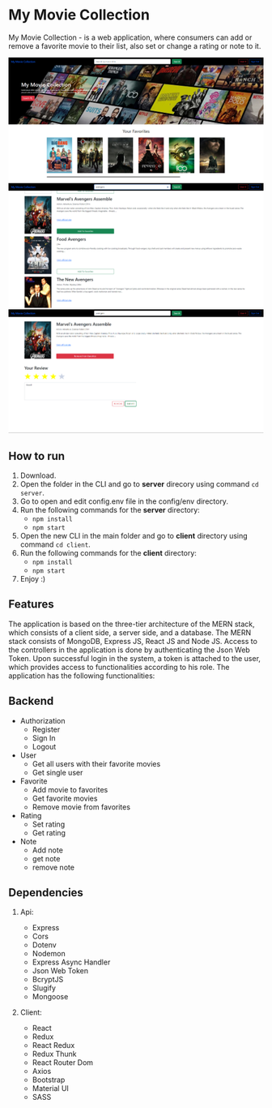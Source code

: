 # My Movie Collection

My Movie Collection - is a web application, where consumers can add or remove a favorite movie to their list, also set or change a rating or note to it.

![view-image-1](https://github.com/MesutNedzhib/mk-it-movie-app/blob/master/client/public/my-movie-coll.png)
![view-image-2](https://github.com/MesutNedzhib/mk-it-movie-app/blob/master/client/public/my-movie-coll-search.png)
![view-image-3](https://github.com/MesutNedzhib/mk-it-movie-app/blob/master/client/public/my-movie-coll-details.png)

## How to run

1. Download.
2. Open the folder in the CLI and go to **server** direcory using command `cd server`.
3. Go to open and edit config.env file in the config/env directory.
4. Run the following commands for the **server** directory:
   - `npm install`
   - `npm start`
5. Open the new CLI in the main folder and go to **client** directory using command `cd client`.
6. Run the following commands for the **client** directory:
   - `npm install`
   - `npm start`
7. Enjoy :)

## Features

The application is based on the three-tier architecture of the MERN stack, which consists of a client side, a server side, and a database.
The MERN stack consists of MongoDB, Express JS, React JS and Node JS.
Access to the controllers in the application is done by authenticating the Json Web Token. Upon successful login in the system, a token is attached to the user, which provides access to functionalities according to his role.
The application has the following functionalities:

## Backend

- Authorization
  - Register
  - Sign In
  - Logout
- User
  - Get all users with their favorite movies
  - Get single user
- Favorite
  - Add movie to favorites
  - Get favorite movies
  - Remove movie from favorites
- Rating
  - Set rating
  - Get rating
- Note
  - Add note
  - get note
  - remove note

## Dependencies

1. Api:

   - Express
   - Cors
   - Dotenv
   - Nodemon
   - Express Async Handler
   - Json Web Token
   - BcryptJS
   - Slugify
   - Mongoose

2. Client:
   - React
   - Redux
   - React Redux
   - Redux Thunk
   - React Router Dom
   - Axios
   - Bootstrap
   - Material UI
   - SASS
